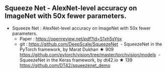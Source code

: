 ## Squeeze Net - AlexNet-level accuracy on ImageNet with 50x fewer parameters.
- Squeeze Net : AlexNet-level accuracy on ImageNet with 50x fewer parameters.
  - Paper : https://openreview.net/pdf?id=S1xh5sYgx
  - git : https://github.com/DeepScale/SqueezeNet
  - SqueezeNet in the PyTorch framework, by Marat Dukhan ★ 909 https://github.com/pytorch/vision/tree/master/torchvision/models
  - SqueezeNet in the Keras framework, by dt42.io ★ 139 https://github.com/DT42/squeezenet_demo
